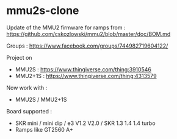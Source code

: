 # mmu2s-clone

Update of the MMU2 firmware for ramps from : https://github.com/cskozlowski/mmu2/blob/master/doc/BOM.md

Groups : https://www.facebook.com/groups/744982719604122/

Project on 
* MMU2S : https://www.thingiverse.com/thing:3910546
* MMU2+1S : https://www.thingiverse.com/thing:4313579

Now work with :
* MMU2S / MMU2+1S

Board supported :
* SKR mini / mini dip / e3 V1.2 V2.0 / SKR 1.3 1.4 1.4 turbo
* Ramps like GT2560 A+


